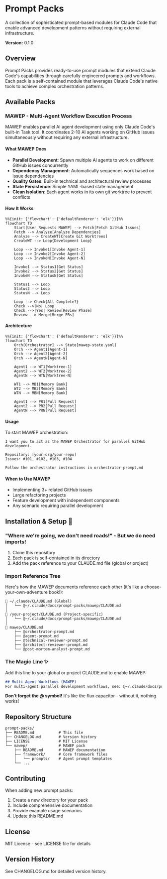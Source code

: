 # Prompt Packs

A collection of sophisticated prompt-based modules for Claude Code that enable advanced development patterns without requiring external infrastructure.

**Version:** 0.1.0

## Overview

Prompt Packs provides ready-to-use prompt modules that extend Claude Code's capabilities through carefully engineered prompts and workflows. Each pack is a self-contained module that leverages Claude Code's native tools to achieve complex orchestration patterns.

## Available Packs

### MAWEP - Multi-Agent Workflow Execution Process

MAWEP enables parallel AI agent development using only Claude Code's built-in Task tool. It coordinates 2-10 AI agents working on GitHub issues simultaneously without requiring any external infrastructure.

#### What MAWEP Does

- **Parallel Development**: Spawn multiple AI agents to work on different GitHub issues concurrently
- **Dependency Management**: Automatically sequences work based on issue dependencies
- **Quality Gates**: Built-in technical and architectural review processes
- **State Persistence**: Simple YAML-based state management
- **Clean Isolation**: Each agent works in its own git worktree to prevent conflicts

#### How It Works

```mermaid
%%{init: {'flowchart': {'defaultRenderer': 'elk'}}}%%
flowchart TD
    Start[User Requests MAWEP] --> Fetch[Fetch GitHub Issues]
    Fetch --> Analyze[Analyze Dependencies]
    Analyze --> CreateWT[Create Git Worktrees]
    CreateWT --> Loop{Development Loop}
    
    Loop --> Invoke1[Invoke Agent-1]
    Loop --> Invoke2[Invoke Agent-2]
    Loop --> InvokeN[Invoke Agent-N]
    
    Invoke1 --> Status1[Get Status]
    Invoke2 --> Status2[Get Status]
    InvokeN --> StatusN[Get Status]
    
    Status1 --> Loop
    Status2 --> Loop
    StatusN --> Loop
    
    Loop --> Check{All Complete?}
    Check -->|No| Loop
    Check -->|Yes| Review[Review Phase]
    Review --> Merge[Merge PRs]
```

#### Architecture

```mermaid
%%{init: {'flowchart': {'defaultRenderer': 'elk'}}}%%
flowchart TD
    Orch[Orchestrator] --> State[mawep-state.yaml]
    Orch --> Agent1[Agent-1]
    Orch --> Agent2[Agent-2]
    Orch --> AgentN[Agent-N]
    
    Agent1 --> WT1[Worktree-1]
    Agent2 --> WT2[Worktree-2]
    AgentN --> WTN[Worktree-N]
    
    WT1 --> MB1[Memory Bank]
    WT2 --> MB2[Memory Bank]
    WTN --> MBN[Memory Bank]
    
    Agent1 --> PR1[Pull Request]
    Agent2 --> PR2[Pull Request]
    AgentN --> PRN[Pull Request]
```


#### Usage

To start MAWEP orchestration:

```
I want you to act as the MAWEP Orchestrator for parallel GitHub development.

Repository: [your-org/your-repo]
Issues: #101, #102, #103, #104

Follow the orchestrator instructions in orchestrator-prompt.md
```

#### When to Use MAWEP

- Implementing 3+ related GitHub issues
- Large refactoring projects
- Feature development with independent components
- Any scenario requiring parallel development

## Installation & Setup 🚀

### "Where we're going, we don't need roads!" - But we do need imports!

1. Clone this repository
2. Each pack is self-contained in its directory
3. Add the pack reference to your CLAUDE.md file (global or project)

### Import Reference Tree

Here's how the MAWEP documents reference each other (it's like a choose-your-own-adventure book!):

```
📁 ~/.claude/CLAUDE.md (Global)
│   └── @~/.claude/docs/prompt-packs/mawep/CLAUDE.md
│
📁 /your-project/CLAUDE.md (Project-specific)
│   └── @~/.claude/docs/prompt-packs/mawep/CLAUDE.md
│
📁 mawep/CLAUDE.md
    ├── @orchestrator-prompt.md
    ├── @agent-prompt.md
    ├── @technical-reviewer-prompt.md
    ├── @architect-reviewer-prompt.md
    └── @post-mortem-analyst-prompt.md
```

### The Magic Line ✨

Add this line to your global or project CLAUDE.md to enable MAWEP:

```markdown
## Multi-Agent Workflows (MAWEP)
For multi-agent parallel development workflows, see: @~/.claude/docs/prompt-packs/mawep/CLAUDE.md
```

**Don't forget the @ symbol!** It's like the flux capacitor - without it, nothing works!

## Repository Structure

```
prompt-packs/
├── README.md           # This file
├── CHANGELOG.md        # Version history
├── LICENSE             # MIT License
└── mawep/              # MAWEP pack
    ├── README.md       # MAWEP documentation
    ├── framework/      # Core framework files
    │   └── prompts/    # Agent prompt templates
    └── ...
```

## Contributing

When adding new prompt packs:
1. Create a new directory for your pack
2. Include comprehensive documentation
3. Provide example usage scenarios
4. Update this README.md

## License

MIT License - see LICENSE file for details

## Version History

See CHANGELOG.md for detailed version history.